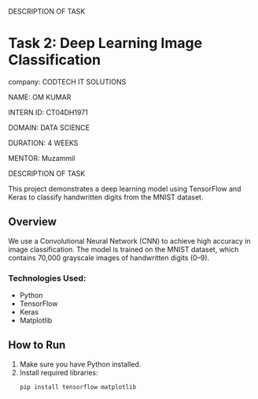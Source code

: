 

DESCRIPTION OF TASK
# Task 2: Deep Learning Image Classification

company: CODTECH IT SOLUTIONS

NAME: OM KUMAR

INTERN ID: CT04DH1971

DOMAIN: DATA SCIENCE

DURATION: 4 WEEKS

MENTOR: Muzammil

DESCRIPTION OF TASK

This project demonstrates a deep learning model using TensorFlow and Keras to classify handwritten digits from the MNIST dataset.

## Overview

We use a Convolutional Neural Network (CNN) to achieve high accuracy in image classification. The model is trained on the MNIST dataset, which contains 70,000 grayscale images of handwritten digits (0–9).

### Technologies Used:
- Python
- TensorFlow
- Keras
- Matplotlib

## How to Run

1. Make sure you have Python installed.
2. Install required libraries:
   ```bash
   pip install tensorflow matplotlib
